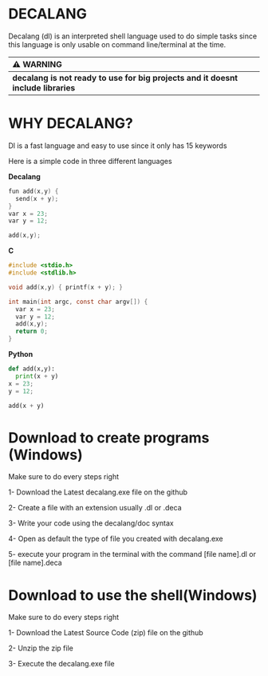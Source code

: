 # DECALANG

Decalang (dl) is an interpreted shell language used to do simple tasks since this language is only usable on command line/terminal at the time. 


|                                  :warning: WARNING                                  |
|:------------------------------------------------------------------------------------|
| **decalang is not ready to use for big projects and it doesnt include libraries**   |


# WHY DECALANG?

Dl is a fast language and easy to use since it only has 15 keywords

Here is a simple code in three different languages

**Decalang**

```c
fun add(x,y) { 
  send(x + y); 
}
var x = 23;
var y = 12;

add(x,y);
```

**C**

```c
#include <stdio.h>
#include <stdlib.h>

void add(x,y) { printf(x + y); }

int main(int argc, const char argv[]) {
  var x = 23;
  var y = 12;
  add(x,y);
  return 0;
}
```

**Python**

```python
def add(x,y): 
  print(x + y)
x = 23;
y = 12;

add(x + y)
```

# Download to create programs (Windows)


Make sure to do every steps right

1- Download the Latest decalang.exe file on the github

2- Create a file with an extension usually .dl or .deca

3- Write your code using the decalang/doc syntax

4- Open as default the type of file you created with decalang.exe

5- execute your program in the terminal with the command [file name].dl or [file name].deca

# Download to use the shell(Windows)


Make sure to do every steps right

1- Download the Latest Source Code (zip) file on the github

2- Unzip the zip file

3- Execute the decalang.exe file
